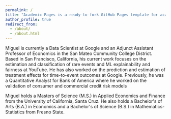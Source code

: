 ```yaml
---
permalink: /
title: "Academic Pages is a ready-to-fork GitHub Pages template for academic personal websites"
author_profile: true
redirect_from: 
  - /about/
  - /about.html
---
```


Miguel is currently a Data Scientist at Google and an Adjunct Assistant Professor of Economics in the San Mateo Community College District. Based in San Francisco, California, his current work focuses on the estimation and classification of rare events and ML explainability and fairness at YouTube. He has also worked on the prediction and estimation of treatment effects for time-to-event outcomes at Google. Previously, he was a Quantitative Analyst for Bank of America where he worked on the validation of consumer and commercial credit risk models

Miguel holds a Masters of Science (M.S.) in Applied Economics and Finance from the University of California, Santa Cruz. He also holds a Bachelor's of Arts (B.A.) in Economics and a Bachelor's of Science (B.S.) in Mathematics-Statistics from Fresno State.
